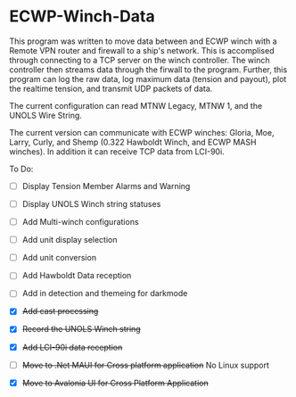 # ECWP-Winch-Data
This program was written to move data between and ECWP winch with a Remote VPN router and firewall to a ship's network. This is accomplised through connecting to a TCP server on the winch controller. The winch controller then streams data through the firwall to the program. Further, this program can log the raw data, log maximum data (tension and payout),  plot the realtime tension, and transmit UDP packets of data.

The current configuration can read MTNW Legacy, MTNW 1, and the UNOLS Wire String.

The current version can communicate with ECWP winches: Gloria, Moe, Larry, Curly, and Shemp (0.322 Hawboldt Winch, and ECWP MASH winches). In addition it can receive TCP data from LCI-90i.

To Do:
- [ ] Display Tension Member Alarms and Warning
- [ ] Display UNOLS Winch string statuses
- [ ] Add Multi-winch configurations
- [ ] Add unit display selection
- [ ] Add unit conversion
- [ ] Add Hawboldt Data reception
- [ ] Add in detection and themeing for darkmode
- [x] ~~Add cast processing~~
- [x] ~~Record the UNOLS Winch string~~
- [x] ~~Add LCI-90i data reception~~
- [ ] ~~Move to .Net MAUI for Cross platform application~~  No Linux support
- [x] ~~Move to Avalonia UI for Cross Platform Application~~

